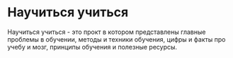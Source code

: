 # Научиться учиться

Научиться учиться - это прокт в котором представлены главные проблемы в обучении, методы и техники обучения, цифры и факты про учебу и мозг, принципы обучения и полезные ресурсы.
